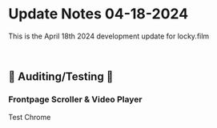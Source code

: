# Update Notes 04-18-2024

This is the April 18th 2024 development update for locky.film

<br>

## 🔧 Auditing/Testing 🔧

### Frontpage Scroller & Video Player

Test Chrome
